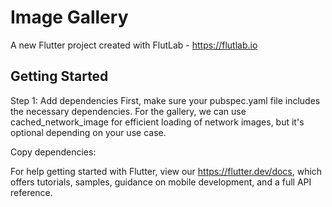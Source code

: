 # Image Gallery

A new Flutter project created with FlutLab - https://flutlab.io

## Getting Started
Step 1: Add dependencies
First, make sure your pubspec.yaml file includes the necessary dependencies. For the gallery, we can use cached_network_image for efficient loading of network images, but it's optional depending on your use case.

Copy
dependencies:

For help getting started with Flutter, view our
https://flutter.dev/docs, which offers tutorials,
samples, guidance on mobile development, and a full API reference.


